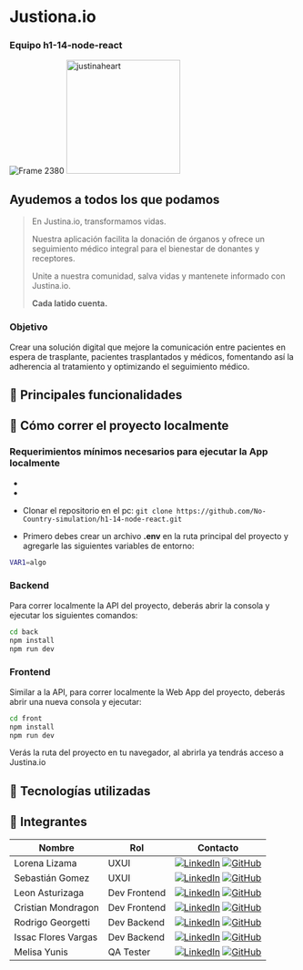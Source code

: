 # Justiona.io
### Equipo h1-14-node-react

![Frame 2380](https://github.com/user-attachments/assets/702f2c28-37a4-4aff-bc6f-9c4c4f05d777)
<img src="[justinaheart.jpg](https://github.com/user-attachments/assets/702f2c28-37a4-4aff-bc6f-9c4c4f05d777)" alt="justinaheart" width="200" aling=right/>

## Ayudemos a todos los que podamos

> En Justina.io, transformamos vidas.
> 
> Nuestra aplicación facilita la donación de órganos y ofrece un seguimiento médico integral para el bienestar de donantes y receptores.
> 
> Unite a nuestra comunidad, salva vidas y mantenete informado con Justina.io.
> 
> **Cada latido cuenta.**

### Objetivo
Crear una solución digital que mejore la comunicación entre pacientes en espera de trasplante, pacientes trasplantados y médicos, fomentando así la adherencia al tratamiento y optimizando el seguimiento médico.

## 🚀 Principales funcionalidades



## 🚀 Cómo correr el proyecto localmente

### Requerimientos mínimos necesarios para ejecutar la App localmente
- 
- 

- Clonar el repositorio en el pc:
    `git clone https://github.com/No-Country-simulation/h1-14-node-react.git`

- Primero debes crear un archivo **.env** en la ruta principal del proyecto y agregarle las siguientes variables de entorno:
```sh
VAR1=algo
```

  ### Backend
Para correr localmente la API del proyecto, deberás abrir la consola y ejecutar los siguientes comandos:
 ```sh
cd back
npm install
npm run dev
```

  ### Frontend
Similar a la API, para correr localmente la Web App del proyecto, deberás abrir una nueva consola y ejecutar:
 ```sh
cd front
npm install
npm run dev
```

Verás la ruta del proyecto en tu navegador, al abrirla ya tendrás acceso a Justina.io 

## 🚀 Tecnologías utilizadas




## 🚀 Integrantes
| Nombre | Rol | Contacto |
| ------ | --- | --------------- |
| Lorena Lizama | UXUI | [![LinkedIn](https://img.shields.io/badge/linkedin%20-%230077B5.svg?style=for-the-badge&logo=linkedin&logoColor=white)](https://www.linkedin.com/in/lorenalizamag/) [![GitHub](https://img.shields.io/badge/github-%23121011.svg?style=for-the-badge&logo=github&logoColor=white)](https://github.com/LorenaLizama) |
| Sebastián Gomez | UXUI | [![LinkedIn](https://img.shields.io/badge/linkedin%20-%230077B5.svg?style=for-the-badge&logo=linkedin&logoColor=white)]() [![GitHub](https://img.shields.io/badge/github-%23121011.svg?style=for-the-badge&logo=github&logoColor=white)]() |
| Leon Asturizaga | Dev Frontend | [![LinkedIn](https://img.shields.io/badge/linkedin%20-%230077B5.svg?style=for-the-badge&logo=linkedin&logoColor=white)](https://www.linkedin.com/in/leon-asturizaga-94a80377/) [![GitHub](https://img.shields.io/badge/github-%23121011.svg?style=for-the-badge&logo=github&logoColor=white)](https://github.com/leonasturizaga) |
| Cristian Mondragon | Dev Frontend | [![LinkedIn](https://img.shields.io/badge/linkedin%20-%230077B5.svg?style=for-the-badge&logo=linkedin&logoColor=white)]() [![GitHub](https://img.shields.io/badge/github-%23121011.svg?style=for-the-badge&logo=github&logoColor=white)]() |
| Rodrigo Georgetti | Dev Backend | [![LinkedIn](https://img.shields.io/badge/linkedin%20-%230077B5.svg?style=for-the-badge&logo=linkedin&logoColor=white)](https://www.linkedin.com/in/rodrigo-georgetti/) [![GitHub](https://img.shields.io/badge/github-%23121011.svg?style=for-the-badge&logo=github&logoColor=white)](https://github.com/rodrigo-georgetti) |
| Issac Flores Vargas | Dev Backend | [![LinkedIn](https://img.shields.io/badge/linkedin%20-%230077B5.svg?style=for-the-badge&logo=linkedin&logoColor=white)]() [![GitHub](https://img.shields.io/badge/github-%23121011.svg?style=for-the-badge&logo=github&logoColor=white)]() |
| Melisa Yunis | QA Tester | [![LinkedIn](https://img.shields.io/badge/linkedin%20-%230077B5.svg?style=for-the-badge&logo=linkedin&logoColor=white)](https://www.linkedin.com/in/melisa-yunis/) [![GitHub](https://img.shields.io/badge/github-%23121011.svg?style=for-the-badge&logo=github&logoColor=white)](https://github.com/Melisayunis) |
